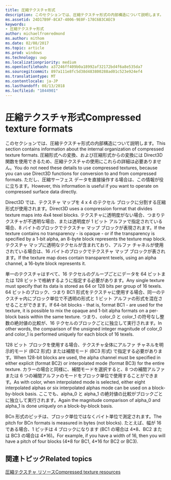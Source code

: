```yaml
---
title: 圧縮テクスチャ形式
description: このセクションでは、圧縮テクスチャ形式の内部構造について説明します。
ms.assetid: 24D17B9F-8CA7-4006-9E0F-178C6B3CAEC9
keywords:
- 圧縮テクスチャ形式
author: michaelfromredmond
ms.author: mithom
ms.date: 02/08/2017
ms.topic: article
ms.prod: windows
ms.technology: uwp
ms.localizationpriority: medium
ms.openlocfilehash: a37246ff409b0a18992af32172bd4f6a8e535da7
ms.sourcegitcommit: 897a111e8fc5d38d483800288ad01c523e924ef4
ms.translationtype: MT
ms.contentlocale: ja-JP
ms.lasthandoff: 08/13/2018
ms.locfileid: "1044901"
---
```

# <a name="compressed-texture-formats"></a><span data-ttu-id="a8b68-104">圧縮テクスチャ形式</span><span class="sxs-lookup"><span data-stu-id="a8b68-104">Compressed texture formats</span></span>


<span data-ttu-id="a8b68-105">このセクションでは、圧縮テクスチャ形式の内部構造について説明します。</span><span class="sxs-lookup"><span data-stu-id="a8b68-105">This section contains information about the internal organization of compressed texture formats.</span></span> <span data-ttu-id="a8b68-106">圧縮形式への変換、および圧縮形式からの変換には Direct3D 関数を使用できるため、圧縮テクスチャの使用にこれらの詳細は必要ありません。</span><span class="sxs-lookup"><span data-stu-id="a8b68-106">You do not need these details to use compressed textures, because you can use Direct3D functions for conversion to and from compressed formats.</span></span> <span data-ttu-id="a8b68-107">ただし、圧縮サーフェス データを直接操作する場合は、この情報が役に立ちます。</span><span class="sxs-lookup"><span data-stu-id="a8b68-107">However, this information is useful if you want to operate on compressed surface data directly.</span></span>

<span data-ttu-id="a8b68-108">Direct3D では、テクスチャ マップを 4 x 4 のテクセル ブロックに分割する圧縮形式が使用されます。</span><span class="sxs-lookup"><span data-stu-id="a8b68-108">Direct3D uses a compression format that divides texture maps into 4x4 texel blocks.</span></span> <span data-ttu-id="a8b68-109">テクスチャに透明度がない場合、つまりテクスチャが不透明な場合、または透明度が 1 ビット アルファで指定されている場合、8 バイトのブロックでテクスチャ マップ ブロックが表現されます。</span><span class="sxs-lookup"><span data-stu-id="a8b68-109">If the texture contains no transparency - is opaque - or if the transparency is specified by a 1-bit alpha, an 8-byte block represents the texture map block.</span></span> <span data-ttu-id="a8b68-110">テクスチャ マップに透明なテクセルが含まれており、アルファ チャネルが使用されている場合は、16 バイトのブロックでテクスチャ マップ ブロックが表されます。</span><span class="sxs-lookup"><span data-stu-id="a8b68-110">If the texture map does contain transparent texels, using an alpha channel, a 16-byte block represents it.</span></span>

<span data-ttu-id="a8b68-111">単一のテクスチャはすべて、16 テクセルのグループごとにデータを 64 ビットまたは 128 ビットで格納するように指定する必要があります。</span><span class="sxs-lookup"><span data-stu-id="a8b68-111">Any single texture must specify that its data is stored as 64 or 128 bits per group of 16 texels.</span></span> <span data-ttu-id="a8b68-112">64 ビットのブロック、つまり BC1 形式をテクスチャに使用する場合、同一のテクスチャ内にブロック単位で不透明の形式と 1 ビット アルファの形式を混在させることができます。</span><span class="sxs-lookup"><span data-stu-id="a8b68-112">If 64-bit blocks - that is, format BC1 - are used for the texture, it is possible to mix the opaque and 1-bit alpha formats on a per-block basis within the same texture.</span></span> <span data-ttu-id="a8b68-113">つまり、color\_0 と color\_1 の符号なし整数の絶対値の比較が、16 テクセルのブロックごとに独立して実行されます。</span><span class="sxs-lookup"><span data-stu-id="a8b68-113">In other words, the comparison of the unsigned integer magnitude of color\_0 and color\_1 is performed uniquely for each block of 16 texels.</span></span>

<span data-ttu-id="a8b68-114">128 ビット ブロックを使用する場合、テクスチャ全体にアルファ チャネルを明示的モード (BC2 形式) または補間モード (BC3 形式) で指定する必要があります。</span><span class="sxs-lookup"><span data-stu-id="a8b68-114">When 128-bit blocks are used, the alpha channel must be specified in either explicit (format BC2) or interpolated mode (format BC3) for the entire texture.</span></span> <span data-ttu-id="a8b68-115">カラーの場合と同様に、補間モードを選択すると、8 つの補間アルファまたは 6 つの補間アルファのモードをブロック単位で使用することができます。</span><span class="sxs-lookup"><span data-stu-id="a8b68-115">As with color, when interpolated mode is selected, either eight interpolated alphas or six interpolated alphas mode can be used on a block-by-block basis.</span></span> <span data-ttu-id="a8b68-116">ここでも、alpha\_0 と alpha\_1 の絶対値の比較がブロックごとに独立して実行されます。</span><span class="sxs-lookup"><span data-stu-id="a8b68-116">Again the magnitude comparison of alpha\_0 and alpha\_1 is done uniquely on a block-by-block basis.</span></span>

<span data-ttu-id="a8b68-117">BCn 形式のピッチは、ブロック単位ではなくバイト単位で測定されます。</span><span class="sxs-lookup"><span data-stu-id="a8b68-117">The pitch for BCn formats is measured in bytes (not blocks).</span></span> <span data-ttu-id="a8b68-118">たとえば、幅が 16 である場合、1 ピッチは 4 ブロックになります (BC1 の場合は 4\*8、BC2 または BC3 の場合は 4\*16)。</span><span class="sxs-lookup"><span data-stu-id="a8b68-118">For example, if you have a width of 16, then you will have a pitch of four blocks (4\*8 for BC1, 4\*16 for BC2 or BC3).</span></span>

## <a name="span-idrelated-topicsspanrelated-topics"></a><span data-ttu-id="a8b68-119"><span id="related-topics"></span>関連トピック</span><span class="sxs-lookup"><span data-stu-id="a8b68-119"><span id="related-topics"></span>Related topics</span></span>


[<span data-ttu-id="a8b68-120">圧縮テクスチャ リソース</span><span class="sxs-lookup"><span data-stu-id="a8b68-120">Compressed texture resources</span></span>](compressed-texture-resources.md)

 

 




